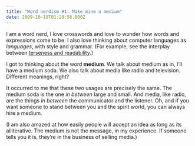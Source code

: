```yaml
---
title: "Word nerdism #1: Make mine a medium"
date: 2009-10-19T01:28:58.000Z
---
```


I am a word nerd, I love crosswords and love to wonder how words and expressions come to be. I also love thinking about computer languages as _languages_, with style and grammar. (For example, see the interplay between [terseness and readability](http://www.paulgraham.com/popular.html).)

I got to thinking about the word **medium**. We talk about medium as in, I’ll have a medium soda. We also talk about media like radio and television. Different meanings, right?

It occurred to me that these two usages are precisely the same. The medium soda is the one _in between_ large and small. And media, like radio, are the things _in between_ the communicator and the listener. Oh, and if you want someone to stand between you and the spirit world, you can always hire a medium.

(I am also amazed at how easily people will accept an idea as long as its alliterative. The medium is not the message, in my experience. If someone tells you it is, they’re in the business of selling media.)
